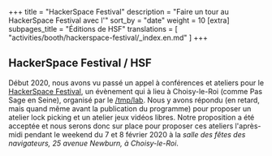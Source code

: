 +++
title = "HackerSpace Festival"
description = "Faire un tour au HackerSpace Festival avec l'"
sort_by = "date"
weight = 10
[extra]
subpages_title = "Éditions de HSF"
translations = [
    "activities/booth/hackerspace-festival/_index.en.md"
]
+++

## HackerSpace Festival / HSF

Début 2020, nous avons vu passé un appel à conférences et ateliers pour le
[HackerSpace Festival](https://hackersfest.org), un évènement qui à lieu à
Choisy-le-Roi (comme Pas Sage en Seine), organisé par le
[/tmp/lab](https://www.tmplab.org/). Nous y avons répondu (en retard, mais
quand même avant la publication du programme) pour proposer un atelier lock
picking et un atelier jeux vidéos libres. Notre proposition a été acceptée et
nous serons donc sur place pour proposer ces ateliers l'après-midi pendant le
weekend du 7 et 8 février 2020 à la <i>salle des fêtes des navigateurs,
25 avenue Newburn, à Choisy-le-Roi</i>.
